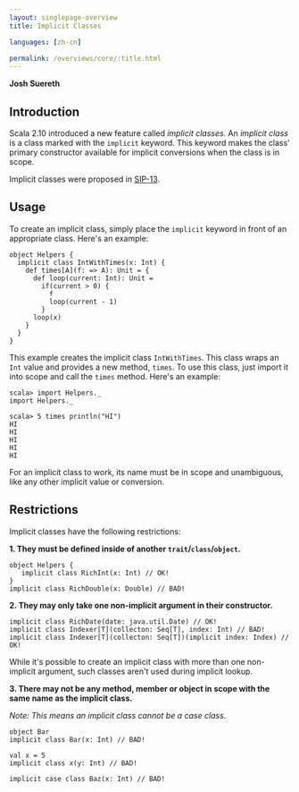 ```yaml
---
layout: singlepage-overview
title: Implicit Classes

languages: [zh-cn]

permalink: /overviews/core/:title.html
---
```


**Josh Suereth**

## Introduction

Scala 2.10 introduced a new feature called *implicit classes*.  An *implicit class* is a class
marked with the `implicit` keyword.  This keyword makes the class' primary constructor available
for implicit conversions when the class is in scope.

Implicit classes were proposed in [SIP-13](http://docs.scala-lang.org/sips/pending/implicit-classes.html).

## Usage

To create an implicit class, simply place the `implicit` keyword in front of an appropriate
class.  Here's an example:

    object Helpers {
      implicit class IntWithTimes(x: Int) {
        def times[A](f: => A): Unit = {
          def loop(current: Int): Unit =
            if(current > 0) {
              f
              loop(current - 1)
            }
          loop(x)
        }
      }
    }

This example creates the implicit class `IntWithTimes`.  This class wraps an `Int` value and provides
a new method, `times`.   To use this class, just import it into scope and call the `times` method.
Here's an example:

    scala> import Helpers._
    import Helpers._

    scala> 5 times println("HI")
    HI
    HI
    HI
    HI
    HI

For an implicit class to work, its name must be in scope and unambiguous, like any other implicit
value or conversion.


## Restrictions

Implicit classes have the following restrictions:

**1. They must be defined inside of another `trait`/`class`/`object`.**


    object Helpers {
       implicit class RichInt(x: Int) // OK!
    }
    implicit class RichDouble(x: Double) // BAD!


**2. They may only take one non-implicit argument in their constructor.**


    implicit class RichDate(date: java.util.Date) // OK!
    implicit class Indexer[T](collecton: Seq[T], index: Int) // BAD!
    implicit class Indexer[T](collecton: Seq[T])(implicit index: Index) // OK!


While it's possible to create an implicit class with more than one non-implicit argument, such classes
aren't used during implicit lookup.


**3. There may not be any method, member or object in scope with the same name as the implicit class.**

*Note: This means an implicit class cannot be a case class*.

    object Bar
    implicit class Bar(x: Int) // BAD!

    val x = 5
    implicit class x(y: Int) // BAD!

    implicit case class Baz(x: Int) // BAD!
